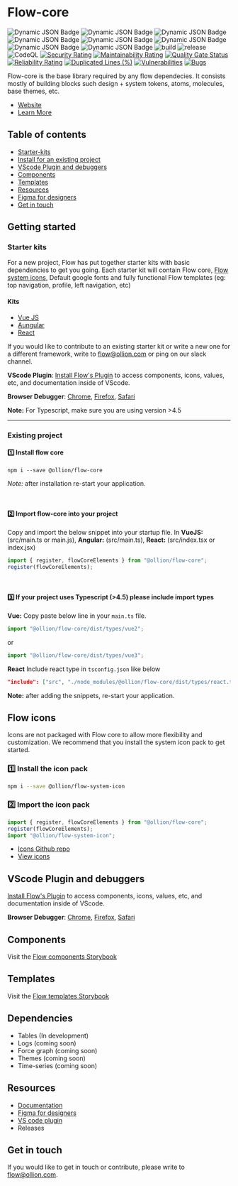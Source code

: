 # Flow-core

![Dynamic JSON Badge](https://img.shields.io/badge/dynamic/json?url=https%3A%2F%2Fraw.githubusercontent.com%2Follionorg%2Fflow-core%2Fmain%2Fpackages%2Fflow-core%2Fpackage.json&query=%24.version&prefix=v&logo=npm&label=%40ollion%2Fflow-core) ![Dynamic JSON Badge](https://img.shields.io/badge/dynamic/json?url=https%3A%2F%2Fraw.githubusercontent.com%2Follionorg%2Fflow-core%2Fmain%2Fpackages%2Fflow-form-builder%2Fpackage.json&query=%24.version&prefix=v&logo=npm&label=%40ollion%2Fflow-form-builder) ![Dynamic JSON Badge](https://img.shields.io/badge/dynamic/json?url=https%3A%2F%2Fraw.githubusercontent.com%2Follionorg%2Fflow-core%2Fmain%2Fpackages%2Fflow-table%2Fpackage.json&query=%24.version&prefix=v&logo=npm&label=%40ollion%2Fflow-table) ![Dynamic JSON Badge](https://img.shields.io/badge/dynamic/json?url=https%3A%2F%2Fraw.githubusercontent.com%2Follionorg%2Fflow-core%2Fmain%2Fpackages%2Fflow-lineage%2Fpackage.json&query=%24.version&prefix=v&logo=npm&label=%40ollion%2Fflow-lineage) ![Dynamic JSON Badge](https://img.shields.io/badge/dynamic/json?url=https%3A%2F%2Fraw.githubusercontent.com%2Follionorg%2Fflow-core%2Fmain%2Fpackages%2Fflow-log%2Fpackage.json&query=%24.version&prefix=v&logo=npm&label=%40ollion%2Fflow-log) ![Dynamic JSON Badge](https://img.shields.io/badge/dynamic/json?url=https%3A%2F%2Fraw.githubusercontent.com%2Follionorg%2Fflow-core%2Fmain%2Fpackages%2Fflow-code-editor%2Fpackage.json&query=%24.version&prefix=v&logo=npm&label=%40ollion%2Fflow-code-editor) ![Dynamic JSON Badge](https://img.shields.io/badge/dynamic/json?url=https%3A%2F%2Fraw.githubusercontent.com%2Follionorg%2Fflow-core%2Fmain%2Fpackages%2Fflow-md-editor%2Fpackage.json&query=%24.version&prefix=v&logo=npm&label=%40ollion%2Fflow-md-editor)
![Dynamic JSON Badge](https://img.shields.io/badge/dynamic/json?url=https%3A%2F%2Fraw.githubusercontent.com%2Follionorg%2Fflow-core%2Fmain%2Fpackages%2Fflow-core%2Fpackage.json&query=%24.license&label=license) ![build](https://github.com/ollionorg/flow-core/actions/workflows/build.yml/badge.svg) ![release](https://github.com/ollionorg/flow-core/actions/workflows/release.yml/badge.svg) ![CodeQL](https://github.com/ollionorg/flow-core/workflows/CodeQL/badge.svg) [![Security Rating](https://sonarcloud.io/api/project_badges/measure?project=cldcvr_flow-core&metric=security_rating)](https://sonarcloud.io/summary/new_code?id=cldcvr_flow-core) [![Maintainability Rating](https://sonarcloud.io/api/project_badges/measure?project=cldcvr_flow-core&metric=sqale_rating)](https://sonarcloud.io/summary/new_code?id=cldcvr_flow-core) [![Quality Gate Status](https://sonarcloud.io/api/project_badges/measure?project=cldcvr_flow-core&metric=alert_status)](https://sonarcloud.io/summary/new_code?id=cldcvr_flow-core) [![Reliability Rating](https://sonarcloud.io/api/project_badges/measure?project=cldcvr_flow-core&metric=reliability_rating)](https://sonarcloud.io/summary/new_code?id=cldcvr_flow-core) [![Duplicated Lines (%)](https://sonarcloud.io/api/project_badges/measure?project=cldcvr_flow-core&metric=duplicated_lines_density)](https://sonarcloud.io/summary/new_code?id=cldcvr_flow-core) [![Vulnerabilities](https://sonarcloud.io/api/project_badges/measure?project=cldcvr_flow-core&metric=vulnerabilities)](https://sonarcloud.io/summary/new_code?id=cldcvr_flow-core) [![Bugs](https://sonarcloud.io/api/project_badges/measure?project=cldcvr_flow-core&metric=bugs)](https://sonarcloud.io/summary/new_code?id=cldcvr_flow-core)

Flow-core is the base library required by any flow dependecies. It consists mostly of building blocks such design + system tokens, atoms, molecules, base themes, etc.

- [Website](https://flow.ollion.com/)
- [Learn More](https://github.com/ollionorg/flow-core/blob/main/ABOUT.md)

## Table of contents

- [Starter-kits](#starter-kits)
- [Install for an existing project](#existing-project)
- [VScode Plugin and debuggers](#vscode-plugin-and-debuggers)
- [Components](https://flow.ollion.com/v2/index.html)
- [Templates](https://flow.ollion.com/templates/index.html)
- [Resources](#resources)
- [Figma for designers](https://www.figma.com/community/file/1240565037876928288/Flow-UI-Kit)
- [Get in touch](#get-in-touch)

## Getting started

### Starter kits

For a new project, Flow has put together starter kits with basic dependencies to get you going. Each starter kit will contain Flow core, [Flow system icons](https://github.com/ollionorg/flow-icon), Default google fonts and fully functional Flow templates (eg: top navigation, profile, left navigation, etc)

#### Kits

- [Vue JS](https://github.com/ollionorg/flow-starterkit-vue)
- [Aungular](https://github.com/ollionorg/flow-starterkit-angular)
- [React](https://github.com/ollionorg/flow-starterkit-react)

If you would like to contribute to an existing starter kit or write a new one for a different framework, write to <flow@ollion.com> or ping on our slack channel.

**VScode Plugin**: [Install Flow's Plugin](https://marketplace.visualstudio.com/items?itemName=dev-vikas.flow-intellisense-vscode) to access components, icons, values, etc, and documentation inside of VScode.

**Browser Debugger**: [Chrome](https://chrome.google.com/webstore/detail/web-component-devtools/gdniinfdlmmmjpnhgnkmfpffipenjljo), [Firefox](https://addons.mozilla.org/en-US/firefox/addon/web-component-devtools/), [Safari](https://developer.apple.com/documentation/safariservices/safari_web_extensions/adding_a_web_development_tool_to_safari_web_inspector)

**Note:** For Typescript, make sure you are using version >4.5

---

### Existing project

#### 1️⃣ Install flow core

`npm i --save @ollion/flow-core`

_Note:_ after installation re-start your application.

<br>

#### 2️⃣ Import flow-core into your project

Copy and import the below snippet into your startup file. In **VueJS:** (src/main.ts or main.js), **Angular:** (src/main.ts), **React:** (src/index.tsx or index.jsx)

```JavaScript
import { register, flowCoreElements } from "@ollion/flow-core";
register(flowCoreElements);
```

<br>

#### 3️⃣ If your project uses Typescript (>4.5) please include import types

**Vue:**
Copy paste below line in your `main.ts` file.

```JavaScript
import "@ollion/flow-core/dist/types/vue2";
```

or

```JavaScript
import "@ollion/flow-core/dist/types/vue3";
```

**React**
Include react type in `tsconfig.json` like below

```JSON
"include": ["src", "./node_modules/@ollion/flow-core/dist/types/react.ts"]
```

**Note:** after adding the snippets, re-start your application.

## Flow icons

Icons are not packaged with Flow core to allow more flexibility and customization. We recommend that you install the system icon pack to get started.

### 1️⃣ Install the icon pack

```sh
npm i --save @ollion/flow-system-icon
```

### 2️⃣ Import the icon pack

```javascript
import { register, flowCoreElements } from "@ollion/flow-core";
register(flowCoreElements);
import "@ollion/flow-system-icon";
```

- [Icons Github repo](https://github.com/ollionorg/flow-icon)
- [View icons](https://flow.ollion.com/icons/index.html)

## VScode Plugin and debuggers

[Install Flow's Plugin](https://marketplace.visualstudio.com/items?itemName=dev-vikas.flow-intellisense-vscode) to access components, icons, values, etc, and documentation inside of VScode.

**Browser Debugger**: [Chrome](https://chrome.google.com/webstore/detail/web-component-devtools/gdniinfdlmmmjpnhgnkmfpffipenjljo), [Firefox](https://addons.mozilla.org/en-US/firefox/addon/web-component-devtools/), [Safari](https://developer.apple.com/documentation/safariservices/safari_web_extensions/adding_a_web_development_tool_to_safari_web_inspector)

## Components

Visit the [Flow components Storybook](https://flow.ollion.com/v2/index.html)

## Templates

Visit the [Flow templates Storybook](https://flow.ollion.com/templates/index.html)

## Dependencies

- Tables (In development)
- Logs (coming soon)
- Force graph (coming soon)
- Themes (coming soon)
- Time-series (coming soon)

## Resources

- [Documentation](https://drive.google.com/drive/u/0/folders/1K4TLqpqrY0BNjQZ4fwZK_ZF-9M69Q4is)
- [Figma for designers](https://www.figma.com/community/file/1240565037876928288/Flow-UI-Kit)
- [VS code plugin](https://marketplace.visualstudio.com/items?itemName=dev-vikas.flow-intellisense-vscode)
- Releases

## Get in touch

If you would like to get in touch or contribute, please write to <flow@ollion.com>.
